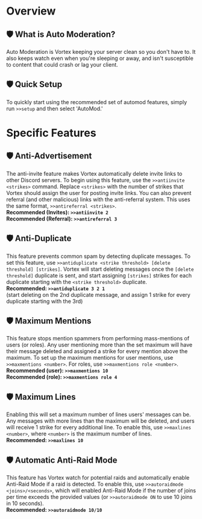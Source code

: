 # Overview
## 🛡 What is Auto Moderation?
Auto Moderation is Vortex keeping your server clean so you don't have to. It also keeps watch even when you're sleeping or away, and isn't susceptible to content that could crash or lag your client.

## 🛡 Quick Setup
To quickly start using the recommended set of automod features, simply run `>>setup` and then select 'AutoMod.'

# Specific Features
## 🛡 Anti-Advertisement
The anti-invite feature makes Vortex automatically delete invite links to other Discord servers. To begin using this feature, use the `>>antiinvite <strikes>` command. Replace `<strikes>` with the number of strikes that Vortex should assign the user for posting invite links. You can also prevent referral (and other malicious) links with the anti-referral system. This uses the same format, `>>antireferral <strikes>`.<br>
**Recommended (Invites): `>>antiinvite 2`**<br>
**Recommended (Referral): `>>antireferral 3`**

## 🛡 Anti-Duplicate
This feature prevents common spam by detecting duplicate messages. To set this feature, use `>>antiduplicate <strike threshold> [delete threshold] [strikes]`. Vortex will start deleting messages once the `[delete threshold]` duplicate is sent, and start assigning `[strikes]` strikes for each duplicate starting with the `<strike threshold>` duplicate.<br>
**Recommended: `>>antiduplicate 3 2 1`<br>**
(start deleting on the 2nd duplicate message, and assign 1 strike for every duplicate starting with the 3rd)

## 🛡 Maximum Mentions
This feature stops mention spammers from performing mass-mentions of users (or roles). Any user mentioning more than the set maximum will have their message deleted and assigned a strike for every mention above the maximum. To set up the maximum mentions for user mentions, use `>>maxmentions <number>`. For roles, use `>>maxmentions role <number>`.<br>
**Recommended (user): `>>maxmentions 10`**<br>
**Recommended (role): `>>maxmentions role 4`**

## 🛡 Maximum Lines
Enabling this will set a maximum number of lines users' messages can be. Any messages with more lines than the maximum will be deleted, and users will receive 1 strike for every additional line. To enable this, use `>>maxlines <number>`, where `<number>` is the maximum number of lines.<br>
**Recommended: `>>maxlines 10`**

## 🛡 Automatic Anti-Raid Mode
This feature has Vortex watch for potential raids and automatically enable Anti-Raid Mode if a raid is detected. To enable this, use `>>autoraidmode <joins>/<seconds>`, which will enabled Anti-Raid Mode if the number of joins per time exceeds the provided values (or `>>autoraidmode ON` to use 10 joins in 10 seconds).<br>
**Recommended: `>>autoraidmode 10/10`**